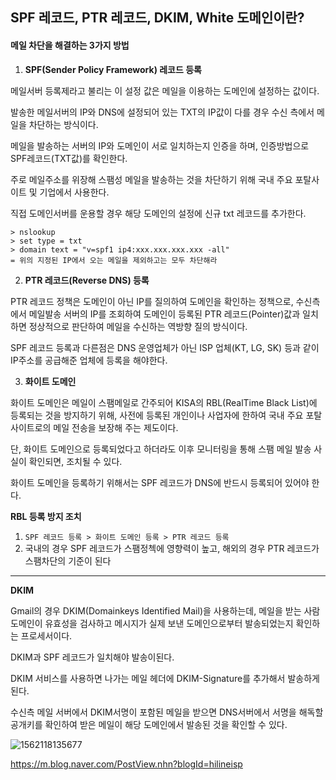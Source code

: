 ## SPF 레코드, PTR 레코드, DKIM, White 도메인이란?



#### 메일 차단을 해결하는 3가지 방법

1. **SPF(Sender Policy Framework) 레코드 등록**

메일서버 등록제라고 불리는 이 설정 값은 메일을 이용하는 도메인에 설정하는 값이다.

발송한 메일서버의 IP와 DNS에 설정되어 있는 TXT의 IP값이 다를 경우 수신 측에서 메일을 차단하는 방식이다.

메일을 발송하는 서버의 IP와 도메인이 서로 일치하는지 인증을 하며, 인증방법으로 SPF레코드(TXT값)를 확인한다.

주로 메일주소를 위장해 스팸성 메일을 발송하는 것을 차단하기 위해 국내 주요 포탈사이트 및 기업에서 사용한다.



직접 도메인서버를 운용할 경우 해당 도메인의 설정에 신규 txt 레코드를 추가한다.

```
> nslookup
> set type = txt
> domain text = "v=spf1 ip4:xxx.xxx.xxx.xxx -all"
= 위의 지정된 IP에서 오는 메일을 제외하고는 모두 차단해라
```





2. **PTR 레코드(Reverse DNS) 등록**

PTR 레코드 정책은 도메인이 아닌 IP를 질의하여 도메인을 확인하는 정책으로, 수신측에서 메일발송 서버의 IP를 조회하여 도메인이 등록된 PTR 레코드(Pointer)값과 일치하면 정상적으로 판단하여 메일을 수신하는 역방향 질의 방식이다.

SPF 레코드 등록과 다른점은 DNS 운영업체가 아닌 ISP 업체(KT, LG, SK) 등과 같이 IP주소를 공급해준 업체에 등록을 해야한다. 





3. **화이트 도메인**

화이트 도메인은 메일이 스팸메일로 간주되어 KISA의 RBL(RealTime Black List)에 등록되는 것을 방지하기 위해, 사전에 등록된 개인이나 사업자에 한하여 국내 주요 포탈사이트로의 메일 전송을 보장해 주는 제도이다.

단, 화이트 도메인으로 등록되었다고 하더라도 이후 모니터링을 통해 스팸 메일 발송 사실이 확인되면, 조치될 수 있다.



화이트 도메인을 등록하기 위해서는 SPF 레코드가 DNS에 반드시 등록되어 있어야 한다.



**RBL 등록 방지 조치**

1. `SPF 레코드 등록 > 화이트 도메인 등록 > PTR 레코드 등록`
2. 국내의 경우 SPF 레코드가 스팸정첵에 영향력이 높고, 해외의 경우 PTR 레코드가 스팸차단의 기준이 된다



-----

**DKIM**

Gmail의 경우 DKIM(Domainkeys Identified Mail)을 사용하는데, 메일을 받는 사람 도메인이 유효성을 검사하고 메시지가 실제 보낸 도메인으로부터 발송되었는지 확인하는 프로세서이다.

DKIM과 SPF 레코드가 일치해야 발송이된다.

DKIM 서비스를 사용하면 나가는 메일 헤더에 DKIM-Signature를 추가해서 발송하게 된다.

수신측 메일 서버에서 DKIM서명이 포함된 메일을 받으면 DNS서버에서 서명을 해독할 공개키를 확인하여 받은 메일이 해당 도메인에서 발송된 것을 확인할 수 있다.

![1562118135677](C:\Users\Lenovo\AppData\Roaming\Typora\typora-user-images\1562118135677.png)









<https://m.blog.naver.com/PostView.nhn?blogId=hilineisp>

